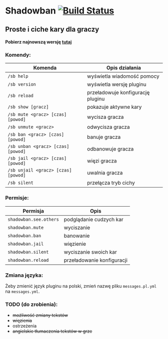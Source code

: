 # Shadowban [![Build Status](https://travis-ci.org/JadaSwiry/Shadowban.svg?branch=master)](https://travis-ci.org/JadaSwiry/Shadowban)

## Proste i ciche kary dla graczy

#### Pobierz najnowszą wersję [tutaj](https://github.com/JadaSwiry/Shadowban/releases/latest)

### Komendy:

| Komenda | Opis działania |
| --- | --- |
| `/sb help` | wyświetla wiadomość pomocy |
| `/sb version` | wyświetla wersję pluginu |
| `/sb reload` | przeładowuje konfigurację pluginu |
| `/sb show [gracz]` | pokazuje aktywne kary |
| `/sb mute <gracz> [czas] [powod]` | wycisza gracza |
| `/sb unmute <gracz>` | odwycisza gracza |
| `/sb ban <gracz> [czas] [powod]` | banuje gracza |
| `/sb unban <gracz> [czas] [powod]` | odbanowuje gracza |
| `/sb jail <gracz> [czas] [powod]` | więzi gracza |
| `/sb unjail <gracz> [czas] [powod]` | uwalnia gracza |
| `/sb silent` | przełącza tryb cichy |

### Permisje:

| Permisja | Opis |
| --- | --- |
| `shadowban.see.others` | podglądanie cudzych kar |
| `shadowban.mute` | wyciszanie |
| `shadowban.ban` | banowanie |
| `shadowban.jail` | więzienie |
| `shadowban.silent` | wyciszanie swoich kar |
| `shadowban.reload` | przeładowanie konfiguracji |

### Zmiana języka:

Żeby zmienić język pluginu na polski, zmień nazwę pliku `messages.pl.yml` na `messages.yml`.

### TODO (do zrobienia):
- ~~możliwość zmiany tekstów~~
- ~~więzienia~~
- ostrzeżenia
- ~~angielskie tłumaczenia tekstów w grze~~
